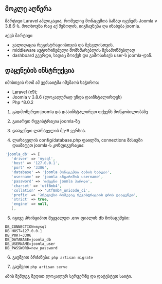 ## მოკლე აღწერა

მარტივი Laravel აპლიკაცია, რომელიც მონაცემთა ბაზად იყენებს Joomla v 3.8.6-ს. მოთხოვნა რაც აქ შემოდის, იიგზავნება და ინახება joomla.

აქვს მარტივი:

-   ვალიდაცია რეგისტრაციისთვის და შესვლისთვის.
-   middleware ავტორიზებული მომხმარებლის შესამოწმებლად
-   dashboard გვერდი, სადაც მოაქვს და გამოსახავს user-ს joomla-დან.

## დაყენების ინსტრუქცია

იმისთვის რომ ამ ვებსაიტმა იმუშაოს საჭიროა:

-   Laravel (x9);
-   Joomla v 3.8.6 (ლოკალურად უნდა დაინსტალირდეს)
-   Php ^8.0.2

1. გადმოწერეთ joomla და დააინსტალირეთ თქვენს მოწყობილობაზე

2. გაიარეთ რეგისტრაცია joomla-ზე

3. დააყენეთ ლარაველის მე-9 ვერსია.

4. ლარაველის config/database.php ფაილში, connections მასივში დაამატეთ joomla-ს კონფიგურაცია:

```php
'joomla_db' => [
   'driver' => 'mysql',
   'host' => '127.0.0.1',
   'port' => '3306',
   'database' => 'joomla მონაცემთა ბაზის სახელი',
   'username' => 'joomla ანგარიშის username',
   'password' => 'თქვენი joomla პაროლი',
   'charset' => 'utf8mb4',
   'collation' => 'utf8mb4_unicode_ci',
   'prefix' => 'პრეფიქსი რომელიც რეგისტრაციის დროს დააყენეთ',
   'strict' => true,
   'engine' => null,
   ],
```

5. იგივე პრინციპით შეცვალეთ .env ფიალის db მონაცემები:

```.env
DB_CONNECTION=mysql
DB_HOST=127.0.0.1
DB_PORT=3306
DB_DATABASE=joomla_db
DB_USERNAME=joomla_user
DB_PASSWORD=new_password
```

6. გაუშვით ბრძანება: `php artisan migrate`

7. გაუშვით `php artisan serve`

ამის შემდეგ შედით ლოკალურ სერვერზე და დატესტეთ საიტი.
